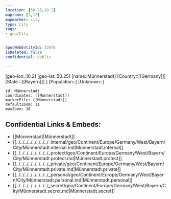 ```yaml
---
location: [50.25,10.2]
mapzoom: [7,12] 
mapmarker: city 
type: City
tags:
- geo/City


SpocWebEntityId: 32676
isDeleted: false
confidential: public

---
```

[geo-lon::10.2]
[geo-lat::50.25]
[name::Münnerstadt]
[Country::[[Germany]]]
[State ::[[Bayern]]] ]
[Population::]
[Unknown::]


```leaflet
id: Münnerstadt
coordinates: [[Münnerstadt]]
markerFile: [[Münnerstadt]]
defaultZoom: 11 
maxZoom: 18
```


## Confidential Links & Embeds: 
- [[Münnerstadt|Münnerstadt]] 
- [[../../../../../../../../_internal/geo/Continent/Europe/Germany/West/Bayern/City/Münnerstadt.internal.md|Münnerstadt.internal]] 
- [[../../../../../../../../_protect/geo/Continent/Europe/Germany/West/Bayern/City/Münnerstadt.protect.md|Münnerstadt.protect]] 
- [[../../../../../../../../_private/geo/Continent/Europe/Germany/West/Bayern/City/Münnerstadt.private.md|Münnerstadt.private]] 
- [[../../../../../../../../_personal/geo/Continent/Europe/Germany/West/Bayern/City/Münnerstadt.personal.md|Münnerstadt.personal]] 
- [[../../../../../../../../_secret/geo/Continent/Europe/Germany/West/Bayern/City/Münnerstadt.secret.md|Münnerstadt.secret]] 
